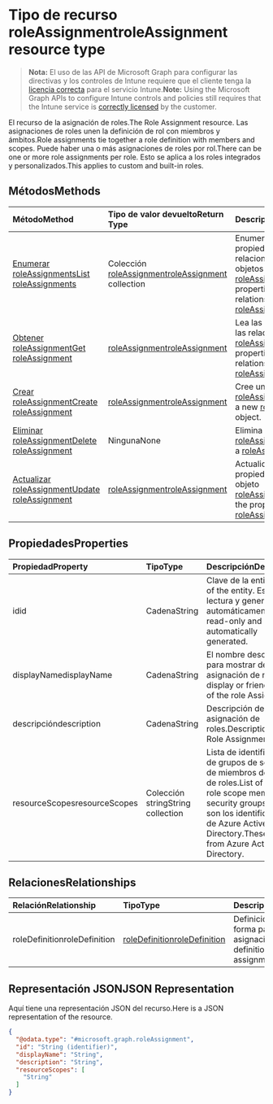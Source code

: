 # <a name="roleassignment-resource-type"></a><span data-ttu-id="0fd1f-101">Tipo de recurso roleAssignment</span><span class="sxs-lookup"><span data-stu-id="0fd1f-101">roleAssignment resource type</span></span>

> <span data-ttu-id="0fd1f-102">**Nota:** El uso de las API de Microsoft Graph para configurar las directivas y los controles de Intune requiere que el cliente tenga la [licencia correcta](https://go.microsoft.com/fwlink/?linkid=839381) para el servicio Intune.</span><span class="sxs-lookup"><span data-stu-id="0fd1f-102">**Note:** Using the Microsoft Graph APIs to configure Intune controls and policies still requires that the Intune service is [correctly licensed](https://go.microsoft.com/fwlink/?linkid=839381) by the customer.</span></span>

<span data-ttu-id="0fd1f-103">El recurso de la asignación de roles.</span><span class="sxs-lookup"><span data-stu-id="0fd1f-103">The Role Assignment resource.</span></span> <span data-ttu-id="0fd1f-104">Las asignaciones de roles unen la definición de rol con miembros y ámbitos.</span><span class="sxs-lookup"><span data-stu-id="0fd1f-104">Role assignments tie together a role definition with members and scopes.</span></span> <span data-ttu-id="0fd1f-105">Puede haber una o más asignaciones de roles por rol.</span><span class="sxs-lookup"><span data-stu-id="0fd1f-105">There can be one or more role assignments per role.</span></span> <span data-ttu-id="0fd1f-106">Esto se aplica a los roles integrados y personalizados.</span><span class="sxs-lookup"><span data-stu-id="0fd1f-106">This applies to custom and built-in roles.</span></span>
## <a name="methods"></a><span data-ttu-id="0fd1f-107">Métodos</span><span class="sxs-lookup"><span data-stu-id="0fd1f-107">Methods</span></span>
|<span data-ttu-id="0fd1f-108">Método</span><span class="sxs-lookup"><span data-stu-id="0fd1f-108">Method</span></span>|<span data-ttu-id="0fd1f-109">Tipo de valor devuelto</span><span class="sxs-lookup"><span data-stu-id="0fd1f-109">Return Type</span></span>|<span data-ttu-id="0fd1f-110">Descripción</span><span class="sxs-lookup"><span data-stu-id="0fd1f-110">Description</span></span>|
|:---|:---|:---|
|[<span data-ttu-id="0fd1f-111">Enumerar roleAssignments</span><span class="sxs-lookup"><span data-stu-id="0fd1f-111">List roleAssignments</span></span>](../api/intune_rbac_roleassignment_list.md)|<span data-ttu-id="0fd1f-112">Colección [roleAssignment](../resources/intune_rbac_roleassignment.md)</span><span class="sxs-lookup"><span data-stu-id="0fd1f-112">[roleAssignment](../resources/intune_rbac_roleassignment.md) collection</span></span>|<span data-ttu-id="0fd1f-113">Enumere las propiedades y las relaciones de los objetos [roleAssignment](../resources/intune_rbac_roleassignment.md).</span><span class="sxs-lookup"><span data-stu-id="0fd1f-113">List properties and relationships of the [roleAssignment](../resources/intune_rbac_roleassignment.md) objects.</span></span>|
|[<span data-ttu-id="0fd1f-114">Obtener roleAssignment</span><span class="sxs-lookup"><span data-stu-id="0fd1f-114">Get roleAssignment</span></span>](../api/intune_rbac_roleassignment_get.md)|[<span data-ttu-id="0fd1f-115">roleAssignment</span><span class="sxs-lookup"><span data-stu-id="0fd1f-115">roleAssignment</span></span>](../resources/intune_rbac_roleassignment.md)|<span data-ttu-id="0fd1f-116">Lea las propiedades y las relaciones del objeto [roleAssignment](../resources/intune_rbac_roleassignment.md).</span><span class="sxs-lookup"><span data-stu-id="0fd1f-116">Read properties and relationships of the [roleAssignment](../resources/intune_rbac_roleassignment.md) object.</span></span>|
|[<span data-ttu-id="0fd1f-117">Crear roleAssignment</span><span class="sxs-lookup"><span data-stu-id="0fd1f-117">Create roleAssignment</span></span>](../api/intune_rbac_roleassignment_create.md)|[<span data-ttu-id="0fd1f-118">roleAssignment</span><span class="sxs-lookup"><span data-stu-id="0fd1f-118">roleAssignment</span></span>](../resources/intune_rbac_roleassignment.md)|<span data-ttu-id="0fd1f-119">Cree un objeto [roleAssignment](../resources/intune_rbac_roleassignment.md).</span><span class="sxs-lookup"><span data-stu-id="0fd1f-119">Create a new [roleAssignment](../resources/intune_rbac_roleassignment.md) object.</span></span>|
|[<span data-ttu-id="0fd1f-120">Eliminar roleAssignment</span><span class="sxs-lookup"><span data-stu-id="0fd1f-120">Delete roleAssignment</span></span>](../api/intune_rbac_roleassignment_delete.md)|<span data-ttu-id="0fd1f-121">Ninguna</span><span class="sxs-lookup"><span data-stu-id="0fd1f-121">None</span></span>|<span data-ttu-id="0fd1f-122">Elimina un [roleAssignment](../resources/intune_rbac_roleassignment.md).</span><span class="sxs-lookup"><span data-stu-id="0fd1f-122">Deletes a [roleAssignment](../resources/intune_rbac_roleassignment.md).</span></span>|
|[<span data-ttu-id="0fd1f-123">Actualizar roleAssignment</span><span class="sxs-lookup"><span data-stu-id="0fd1f-123">Update roleAssignment</span></span>](../api/intune_rbac_roleassignment_update.md)|[<span data-ttu-id="0fd1f-124">roleAssignment</span><span class="sxs-lookup"><span data-stu-id="0fd1f-124">roleAssignment</span></span>](../resources/intune_rbac_roleassignment.md)|<span data-ttu-id="0fd1f-125">Actualice las propiedades de un objeto [roleAssignment](../resources/intune_rbac_roleassignment.md).</span><span class="sxs-lookup"><span data-stu-id="0fd1f-125">Update the properties of a [roleAssignment](../resources/intune_rbac_roleassignment.md) object.</span></span>|

## <a name="properties"></a><span data-ttu-id="0fd1f-126">Propiedades</span><span class="sxs-lookup"><span data-stu-id="0fd1f-126">Properties</span></span>
|<span data-ttu-id="0fd1f-127">Propiedad</span><span class="sxs-lookup"><span data-stu-id="0fd1f-127">Property</span></span>|<span data-ttu-id="0fd1f-128">Tipo</span><span class="sxs-lookup"><span data-stu-id="0fd1f-128">Type</span></span>|<span data-ttu-id="0fd1f-129">Descripción</span><span class="sxs-lookup"><span data-stu-id="0fd1f-129">Description</span></span>|
|:---|:---|:---|
|<span data-ttu-id="0fd1f-130">id</span><span class="sxs-lookup"><span data-stu-id="0fd1f-130">id</span></span>|<span data-ttu-id="0fd1f-131">Cadena</span><span class="sxs-lookup"><span data-stu-id="0fd1f-131">String</span></span>|<span data-ttu-id="0fd1f-132">Clave de la entidad.</span><span class="sxs-lookup"><span data-stu-id="0fd1f-132">Key of the entity.</span></span> <span data-ttu-id="0fd1f-133">Es de solo lectura y generada automáticamente.</span><span class="sxs-lookup"><span data-stu-id="0fd1f-133">This is read-only and automatically generated.</span></span>|
|<span data-ttu-id="0fd1f-134">displayName</span><span class="sxs-lookup"><span data-stu-id="0fd1f-134">displayName</span></span>|<span data-ttu-id="0fd1f-135">Cadena</span><span class="sxs-lookup"><span data-stu-id="0fd1f-135">String</span></span>|<span data-ttu-id="0fd1f-136">El nombre descriptivo o para mostrar de la asignación de roles.</span><span class="sxs-lookup"><span data-stu-id="0fd1f-136">The display or friendly name of the role Assignment.</span></span>|
|<span data-ttu-id="0fd1f-137">descripción</span><span class="sxs-lookup"><span data-stu-id="0fd1f-137">description</span></span>|<span data-ttu-id="0fd1f-138">Cadena</span><span class="sxs-lookup"><span data-stu-id="0fd1f-138">String</span></span>|<span data-ttu-id="0fd1f-139">Descripción de la asignación de roles.</span><span class="sxs-lookup"><span data-stu-id="0fd1f-139">Description of the Role Assignment.</span></span>|
|<span data-ttu-id="0fd1f-140">resourceScopes</span><span class="sxs-lookup"><span data-stu-id="0fd1f-140">resourceScopes</span></span>|<span data-ttu-id="0fd1f-141">Colección string</span><span class="sxs-lookup"><span data-stu-id="0fd1f-141">String collection</span></span>|<span data-ttu-id="0fd1f-142">Lista de identificadores de grupos de seguridad de miembros del ámbito de roles.</span><span class="sxs-lookup"><span data-stu-id="0fd1f-142">List of ids of role scope member security groups.</span></span>  <span data-ttu-id="0fd1f-143">Estos son los identificadores de Azure Active Directory.</span><span class="sxs-lookup"><span data-stu-id="0fd1f-143">These are IDs from Azure Active Directory.</span></span>|

## <a name="relationships"></a><span data-ttu-id="0fd1f-144">Relaciones</span><span class="sxs-lookup"><span data-stu-id="0fd1f-144">Relationships</span></span>
|<span data-ttu-id="0fd1f-145">Relación</span><span class="sxs-lookup"><span data-stu-id="0fd1f-145">Relationship</span></span>|<span data-ttu-id="0fd1f-146">Tipo</span><span class="sxs-lookup"><span data-stu-id="0fd1f-146">Type</span></span>|<span data-ttu-id="0fd1f-147">Descripción</span><span class="sxs-lookup"><span data-stu-id="0fd1f-147">Description</span></span>|
|:---|:---|:---|
|<span data-ttu-id="0fd1f-148">roleDefinition</span><span class="sxs-lookup"><span data-stu-id="0fd1f-148">roleDefinition</span></span>|[<span data-ttu-id="0fd1f-149">roleDefinition</span><span class="sxs-lookup"><span data-stu-id="0fd1f-149">roleDefinition</span></span>](../resources/intune_rbac_roledefinition.md)|<span data-ttu-id="0fd1f-150">Definición de rol del que forma parte esta asignación.</span><span class="sxs-lookup"><span data-stu-id="0fd1f-150">Role definition this assignment is part of.</span></span>|

## <a name="json-representation"></a><span data-ttu-id="0fd1f-151">Representación JSON</span><span class="sxs-lookup"><span data-stu-id="0fd1f-151">JSON Representation</span></span>
<span data-ttu-id="0fd1f-152">Aquí tiene una representación JSON del recurso.</span><span class="sxs-lookup"><span data-stu-id="0fd1f-152">Here is a JSON representation of the resource.</span></span>
<!-- {
  "blockType": "resource",
  "keyProperty": "id",
  "@odata.type": "microsoft.graph.roleAssignment"
}
-->
``` json
{
  "@odata.type": "#microsoft.graph.roleAssignment",
  "id": "String (identifier)",
  "displayName": "String",
  "description": "String",
  "resourceScopes": [
    "String"
  ]
}
```



